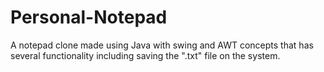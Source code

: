 # Personal-Notepad
A notepad clone made using Java with swing and AWT concepts that has several functionality including saving the ".txt" file on the system.
